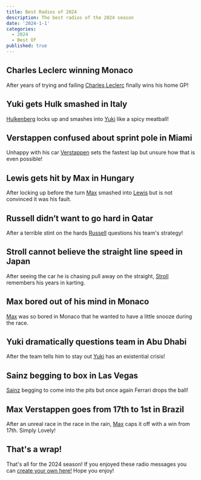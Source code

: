 ```yaml
---
title: Best Radios of 2024
description: The best radios of the 2024 season
date: '2024-1-1'
categories:
  - 2024
  - Best Of
published: true
---
```


<script>
  import ArticleRadioBox from "$lib/renderers/ArticleRadioBox.svelte";
  import RadioBoxMessage from "$lib/renderers/RadioBoxMessage.svelte";
  import { drivers } from "$lib/seasons/2024";

  const { charles_leclerc, yuki_tsunoda, max_verstappen, george_russell, lance_stroll, carlos_sainz } = drivers
</script>

## Charles Leclerc winning Monaco

After years of trying and failing [Charles Leclerc](/?d=charles_leclerc) finally wins his home GP!

<ArticleRadioBox driver={charles_leclerc}>
  <RadioBoxMessage type="team" text="We won it! FINALLY!" />
  <RadioBoxMessage type="driver" text="YESSSSSS!!! YESSS! HA HA! YESSS! YES, YES, YES! AHHHHH! I need to cool down, but myself as well." />
  <RadioBoxMessage type="team" text="Yeah, don’t worry. We’ll think about that later… with some champagne." />
  <RadioBoxMessage type="driver" text="Tonight is going to be a big night." />
  <RadioBoxMessage type="team" text="We all stay here." />
  <RadioBoxMessage type="driver" text="You better! You better stay! I hope Jimmy’z is ready." />
</ArticleRadioBox>

## Yuki gets Hulk smashed in Italy

[Hulkenberg](/?d=nico_hulkenberg) locks up and smashes into [Yuki](/?d=yuki_tsunoda) like a spicy meatball!

<ArticleRadioBox driver={yuki_tsunoda}>
  <RadioBoxMessage type="driver" text="Yep. That guy just smashed into me. I have damage. Yeah… what a salami, honestly." />
</ArticleRadioBox>

## Verstappen confused about sprint pole in Miami

Unhappy with his car [Verstappen](/?d=max_verstappen) sets the fastest lap but unsure how that is even possible!

<ArticleRadioBox driver={max_verstappen}>
  <RadioBoxMessage type="team" text="OK, I think that’s it. That’s P1, Max." />
  <RadioBoxMessage type="driver" text="LOL. But what happened to the others? Mate, this was terrible. I mean, I’ll take it. But… yeah, ha!" />
</ArticleRadioBox>

## Lewis gets hit by Max in Hungary

After locking up before the turn [Max](/?d=max_verstappen) smashed into [Lewis](/?d=lewis_hamilton) but is not convinced it was his fault.

<ArticleRadioBox driver={max_verstappen}>
  <RadioBoxMessage type="driver" text="Yeah, he moved under braking!" />
  <RadioBoxMessage type="team" text="I’m not even gonna get into a radio fight with the other teams Max. We’ll let the stewards do their thing. It’s childish on the radio, childish." />
</ArticleRadioBox>

## Russell didn’t want to go hard in Qatar

After a terrible stint on the hards [Russell](/?d=george_russell) questions his team's strategy!

<ArticleRadioBox driver={george_russell}>
  <RadioBoxMessage type="driver" text="Why have we put hards on?! Why have we put the ****** hards back on?! They’re ******" />
</ArticleRadioBox>

## Stroll cannot believe the straight line speed in Japan

After seeing the car he is chasing pull away on the straight, [Stroll](/?d=lance_stroll) remembers his years in karting.

<ArticleRadioBox driver={lance_stroll}>
  <RadioBoxMessage type="driver" text="IT’S UNBELIEVABLE HOW BAD OUR SPEED IS ON THE STRAIGHT MAN… LIKE… IT’S A DIFFERENT CATEGORY!" />
</ArticleRadioBox>

## Max bored out of his mind in Monaco

[Max](/?d=max_verstappen) was so bored in Monaco that he wanted to have a little snooze during the race.

<ArticleRadioBox driver={max_verstappen}>
  <RadioBoxMessage type="driver" text="This is boring! Should have brought my pillow." />
</ArticleRadioBox>

## Yuki dramatically questions team in Abu Dhabi

After the team tells him to stay out [Yuki](/?d=yuki_tsunoda) has an existential crisis!

<ArticleRadioBox driver={yuki_tsunoda}>
  <RadioBoxMessage type="team" text="Stay out." />
  <RadioBoxMessage type="driver" text="Why?!" />
</ArticleRadioBox>

## Sainz begging to box in Las Vegas

[Sainz](/?d=carlos_sainz) begging to come into the pits but once again Ferrari drops the ball!

<ArticleRadioBox driver={carlos_sainz}>
  <RadioBoxMessage type="driver" text="Box me guys, box me! Yes? Hello?" />
  <RadioBoxMessage type="team" text="And box, Carlos box. Pit Confirm and box. Stay out, stay out, stay out!" />
  <RadioBoxMessage type="driver" text="What happened?" />
  <RadioBoxMessage type="team" text="We’re not ready" />
  <RadioBoxMessage type="driver" text="WAKE UP GUYS! COME ON!" />
</ArticleRadioBox>

## Max Verstappen goes from 17th to 1st in Brazil

After an unreal race in the race in the rain, [Max](/?d=max_verstappen) caps it off with a win from 17th. Simply Lovely!

<ArticleRadioBox driver={max_verstappen}>
  <RadioBoxMessage type="team" text="It’s been a long time coming mate, but boy was that worth the wait. You are the man." />
  <RadioBoxMessage type="driver" text="OOOHHH YESSS!!! HA HA! What an unbelievable race guys! You know what that is? Simply lovely! I’ll tell you that!" />
</ArticleRadioBox>

## That's a wrap!

That's all for the 2024 season! If you enjoyed these radio messages you can [create your own here!](/) Hope you enjoy!
